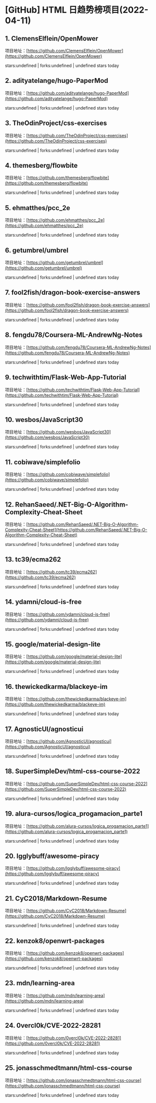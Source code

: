 # [GitHub] HTML 日趋势榜项目(2022-04-11)

## 1. ClemensElflein/OpenMower 

项目地址：[https://github.com/ClemensElflein/OpenMower](https://github.com/ClemensElflein/OpenMower)

stars:undefined | forks:undefined | undefined stars today 



## 2. adityatelange/hugo-PaperMod 

项目地址：[https://github.com/adityatelange/hugo-PaperMod](https://github.com/adityatelange/hugo-PaperMod)

stars:undefined | forks:undefined | undefined stars today 



## 3. TheOdinProject/css-exercises 

项目地址：[https://github.com/TheOdinProject/css-exercises](https://github.com/TheOdinProject/css-exercises)

stars:undefined | forks:undefined | undefined stars today 



## 4. themesberg/flowbite 

项目地址：[https://github.com/themesberg/flowbite](https://github.com/themesberg/flowbite)

stars:undefined | forks:undefined | undefined stars today 



## 5. ehmatthes/pcc_2e 

项目地址：[https://github.com/ehmatthes/pcc_2e](https://github.com/ehmatthes/pcc_2e)

stars:undefined | forks:undefined | undefined stars today 



## 6. getumbrel/umbrel 

项目地址：[https://github.com/getumbrel/umbrel](https://github.com/getumbrel/umbrel)

stars:undefined | forks:undefined | undefined stars today 



## 7. fool2fish/dragon-book-exercise-answers 

项目地址：[https://github.com/fool2fish/dragon-book-exercise-answers](https://github.com/fool2fish/dragon-book-exercise-answers)

stars:undefined | forks:undefined | undefined stars today 



## 8. fengdu78/Coursera-ML-AndrewNg-Notes 

项目地址：[https://github.com/fengdu78/Coursera-ML-AndrewNg-Notes](https://github.com/fengdu78/Coursera-ML-AndrewNg-Notes)

stars:undefined | forks:undefined | undefined stars today 



## 9. techwithtim/Flask-Web-App-Tutorial 

项目地址：[https://github.com/techwithtim/Flask-Web-App-Tutorial](https://github.com/techwithtim/Flask-Web-App-Tutorial)

stars:undefined | forks:undefined | undefined stars today 



## 10. wesbos/JavaScript30 

项目地址：[https://github.com/wesbos/JavaScript30](https://github.com/wesbos/JavaScript30)

stars:undefined | forks:undefined | undefined stars today 



## 11. cobiwave/simplefolio 

项目地址：[https://github.com/cobiwave/simplefolio](https://github.com/cobiwave/simplefolio)

stars:undefined | forks:undefined | undefined stars today 



## 12. RehanSaeed/.NET-Big-O-Algorithm-Complexity-Cheat-Sheet 

项目地址：[https://github.com/RehanSaeed/.NET-Big-O-Algorithm-Complexity-Cheat-Sheet](https://github.com/RehanSaeed/.NET-Big-O-Algorithm-Complexity-Cheat-Sheet)

stars:undefined | forks:undefined | undefined stars today 



## 13. tc39/ecma262 

项目地址：[https://github.com/tc39/ecma262](https://github.com/tc39/ecma262)

stars:undefined | forks:undefined | undefined stars today 



## 14. ydamni/cloud-is-free 

项目地址：[https://github.com/ydamni/cloud-is-free](https://github.com/ydamni/cloud-is-free)

stars:undefined | forks:undefined | undefined stars today 



## 15. google/material-design-lite 

项目地址：[https://github.com/google/material-design-lite](https://github.com/google/material-design-lite)

stars:undefined | forks:undefined | undefined stars today 



## 16. thewickedkarma/blackeye-im 

项目地址：[https://github.com/thewickedkarma/blackeye-im](https://github.com/thewickedkarma/blackeye-im)

stars:undefined | forks:undefined | undefined stars today 



## 17. AgnosticUI/agnosticui 

项目地址：[https://github.com/AgnosticUI/agnosticui](https://github.com/AgnosticUI/agnosticui)

stars:undefined | forks:undefined | undefined stars today 



## 18. SuperSimpleDev/html-css-course-2022 

项目地址：[https://github.com/SuperSimpleDev/html-css-course-2022](https://github.com/SuperSimpleDev/html-css-course-2022)

stars:undefined | forks:undefined | undefined stars today 



## 19. alura-cursos/logica_progamacion_parte1 

项目地址：[https://github.com/alura-cursos/logica_progamacion_parte1](https://github.com/alura-cursos/logica_progamacion_parte1)

stars:undefined | forks:undefined | undefined stars today 



## 20. Igglybuff/awesome-piracy 

项目地址：[https://github.com/Igglybuff/awesome-piracy](https://github.com/Igglybuff/awesome-piracy)

stars:undefined | forks:undefined | undefined stars today 



## 21. CyC2018/Markdown-Resume 

项目地址：[https://github.com/CyC2018/Markdown-Resume](https://github.com/CyC2018/Markdown-Resume)

stars:undefined | forks:undefined | undefined stars today 



## 22. kenzok8/openwrt-packages 

项目地址：[https://github.com/kenzok8/openwrt-packages](https://github.com/kenzok8/openwrt-packages)

stars:undefined | forks:undefined | undefined stars today 



## 23. mdn/learning-area 

项目地址：[https://github.com/mdn/learning-area](https://github.com/mdn/learning-area)

stars:undefined | forks:undefined | undefined stars today 



## 24. 0vercl0k/CVE-2022-28281 

项目地址：[https://github.com/0vercl0k/CVE-2022-28281](https://github.com/0vercl0k/CVE-2022-28281)

stars:undefined | forks:undefined | undefined stars today 



## 25. jonasschmedtmann/html-css-course 

项目地址：[https://github.com/jonasschmedtmann/html-css-course](https://github.com/jonasschmedtmann/html-css-course)

stars:undefined | forks:undefined | undefined stars today 




